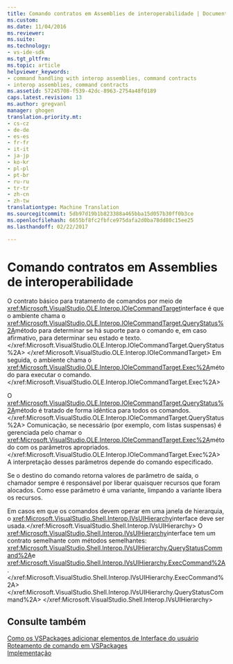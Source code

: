 ```yaml
---
title: Comando contratos em Assemblies de interoperabilidade | Documentos do Microsoft
ms.custom: 
ms.date: 11/04/2016
ms.reviewer: 
ms.suite: 
ms.technology:
- vs-ide-sdk
ms.tgt_pltfrm: 
ms.topic: article
helpviewer_keywords:
- command handling with interop assemblies, command contracts
- interop assemblies, command contracts
ms.assetid: 57245708-f539-42dc-8963-2754a48f0189
caps.latest.revision: 13
ms.author: gregvanl
manager: ghogen
translation.priority.mt:
- cs-cz
- de-de
- es-es
- fr-fr
- it-it
- ja-jp
- ko-kr
- pl-pl
- pt-br
- ru-ru
- tr-tr
- zh-cn
- zh-tw
translationtype: Machine Translation
ms.sourcegitcommit: 5db97d19b1b823388a465bba15d057b30ff0b3ce
ms.openlocfilehash: 6655bf8fc2fbfce975dafa2d0ba78dd80c15ee25
ms.lasthandoff: 02/22/2017

---
```

# <a name="command-contracts-in-interop-assemblies"></a>Comando contratos em Assemblies de interoperabilidade
O contrato básico para tratamento de comandos por meio de <xref:Microsoft.VisualStudio.OLE.Interop.IOleCommandTarget>interface é que o ambiente chama o <xref:Microsoft.VisualStudio.OLE.Interop.IOleCommandTarget.QueryStatus%2A>método para determinar se há suporte para o comando e, em caso afirmativo, para determinar seu estado e texto.</xref:Microsoft.VisualStudio.OLE.Interop.IOleCommandTarget.QueryStatus%2A> </xref:Microsoft.VisualStudio.OLE.Interop.IOleCommandTarget> Em seguida, o ambiente chama o <xref:Microsoft.VisualStudio.OLE.Interop.IOleCommandTarget.Exec%2A>método para executar o comando.</xref:Microsoft.VisualStudio.OLE.Interop.IOleCommandTarget.Exec%2A>  
  
 O <xref:Microsoft.VisualStudio.OLE.Interop.IOleCommandTarget.QueryStatus%2A>método é tratado de forma idêntica para todos os comandos.</xref:Microsoft.VisualStudio.OLE.Interop.IOleCommandTarget.QueryStatus%2A> Comunicação, se necessário (por exemplo, com listas suspensas) é gerenciada pelo chamar o <xref:Microsoft.VisualStudio.OLE.Interop.IOleCommandTarget.Exec%2A>método com os parâmetros apropriados.</xref:Microsoft.VisualStudio.OLE.Interop.IOleCommandTarget.Exec%2A> A interpretação desses parâmetros depende do comando especificado.  
  
 Se o destino do comando retorna valores de parâmetro de saída, o chamador sempre é responsável por liberar quaisquer recursos que foram alocados. Como esse parâmetro é uma variante, limpando a variante libera os recursos.  
  
 Em casos em que os comandos devem operar em uma janela de hierarquia, o <xref:Microsoft.VisualStudio.Shell.Interop.IVsUIHierarchy>interface deve ser usada.</xref:Microsoft.VisualStudio.Shell.Interop.IVsUIHierarchy> O <xref:Microsoft.VisualStudio.Shell.Interop.IVsUIHierarchy>interface tem um contrato semelhante com métodos semelhantes: <xref:Microsoft.VisualStudio.Shell.Interop.IVsUIHierarchy.QueryStatusCommand%2A>e <xref:Microsoft.VisualStudio.Shell.Interop.IVsUIHierarchy.ExecCommand%2A>.</xref:Microsoft.VisualStudio.Shell.Interop.IVsUIHierarchy.ExecCommand%2A> </xref:Microsoft.VisualStudio.Shell.Interop.IVsUIHierarchy.QueryStatusCommand%2A> </xref:Microsoft.VisualStudio.Shell.Interop.IVsUIHierarchy>  
  
## <a name="see-also"></a>Consulte também  
 [Como os VSPackages adicionar elementos de Interface do usuário](../../extensibility/internals/how-vspackages-add-user-interface-elements.md)   
 [Roteamento de comando em VSPackages](../../extensibility/internals/command-routing-in-vspackages.md)   
 [Implementação](../../extensibility/internals/command-implementation.md)
